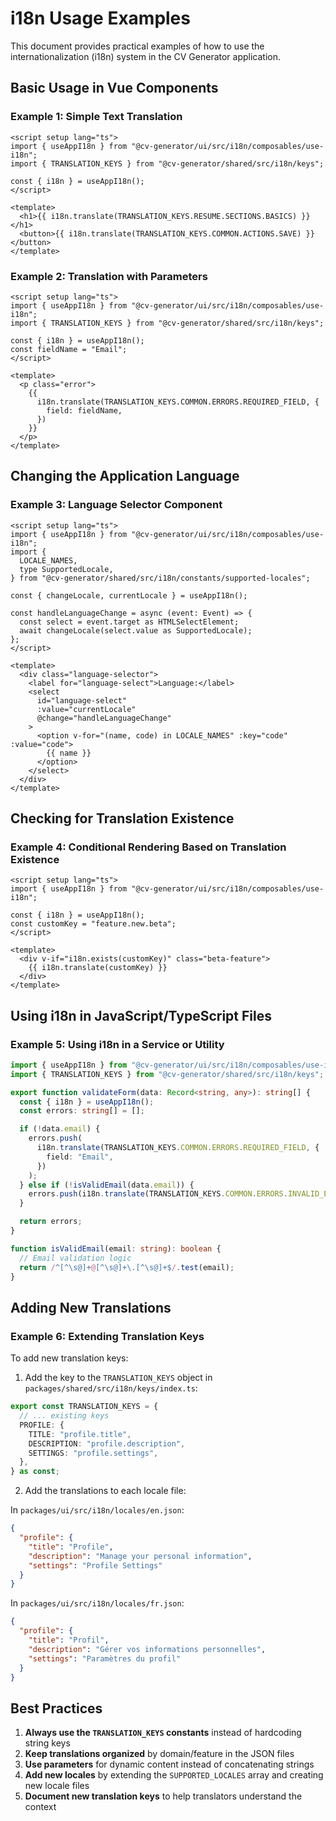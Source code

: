 # i18n Usage Examples

This document provides practical examples of how to use the internationalization (i18n) system in the CV Generator application.

## Basic Usage in Vue Components

### Example 1: Simple Text Translation

```vue
<script setup lang="ts">
import { useAppI18n } from "@cv-generator/ui/src/i18n/composables/use-i18n";
import { TRANSLATION_KEYS } from "@cv-generator/shared/src/i18n/keys";

const { i18n } = useAppI18n();
</script>

<template>
  <h1>{{ i18n.translate(TRANSLATION_KEYS.RESUME.SECTIONS.BASICS) }}</h1>
  <button>{{ i18n.translate(TRANSLATION_KEYS.COMMON.ACTIONS.SAVE) }}</button>
</template>
```

### Example 2: Translation with Parameters

```vue
<script setup lang="ts">
import { useAppI18n } from "@cv-generator/ui/src/i18n/composables/use-i18n";
import { TRANSLATION_KEYS } from "@cv-generator/shared/src/i18n/keys";

const { i18n } = useAppI18n();
const fieldName = "Email";
</script>

<template>
  <p class="error">
    {{
      i18n.translate(TRANSLATION_KEYS.COMMON.ERRORS.REQUIRED_FIELD, {
        field: fieldName,
      })
    }}
  </p>
</template>
```

## Changing the Application Language

### Example 3: Language Selector Component

```vue
<script setup lang="ts">
import { useAppI18n } from "@cv-generator/ui/src/i18n/composables/use-i18n";
import {
  LOCALE_NAMES,
  type SupportedLocale,
} from "@cv-generator/shared/src/i18n/constants/supported-locales";

const { changeLocale, currentLocale } = useAppI18n();

const handleLanguageChange = async (event: Event) => {
  const select = event.target as HTMLSelectElement;
  await changeLocale(select.value as SupportedLocale);
};
</script>

<template>
  <div class="language-selector">
    <label for="language-select">Language:</label>
    <select
      id="language-select"
      :value="currentLocale"
      @change="handleLanguageChange"
    >
      <option v-for="(name, code) in LOCALE_NAMES" :key="code" :value="code">
        {{ name }}
      </option>
    </select>
  </div>
</template>
```

## Checking for Translation Existence

### Example 4: Conditional Rendering Based on Translation Existence

```vue
<script setup lang="ts">
import { useAppI18n } from "@cv-generator/ui/src/i18n/composables/use-i18n";

const { i18n } = useAppI18n();
const customKey = "feature.new.beta";
</script>

<template>
  <div v-if="i18n.exists(customKey)" class="beta-feature">
    {{ i18n.translate(customKey) }}
  </div>
</template>
```

## Using i18n in JavaScript/TypeScript Files

### Example 5: Using i18n in a Service or Utility

```typescript
import { useAppI18n } from "@cv-generator/ui/src/i18n/composables/use-i18n";
import { TRANSLATION_KEYS } from "@cv-generator/shared/src/i18n/keys";

export function validateForm(data: Record<string, any>): string[] {
  const { i18n } = useAppI18n();
  const errors: string[] = [];

  if (!data.email) {
    errors.push(
      i18n.translate(TRANSLATION_KEYS.COMMON.ERRORS.REQUIRED_FIELD, {
        field: "Email",
      })
    );
  } else if (!isValidEmail(data.email)) {
    errors.push(i18n.translate(TRANSLATION_KEYS.COMMON.ERRORS.INVALID_EMAIL));
  }

  return errors;
}

function isValidEmail(email: string): boolean {
  // Email validation logic
  return /^[^\s@]+@[^\s@]+\.[^\s@]+$/.test(email);
}
```

## Adding New Translations

### Example 6: Extending Translation Keys

To add new translation keys:

1. Add the key to the `TRANSLATION_KEYS` object in `packages/shared/src/i18n/keys/index.ts`:

```typescript
export const TRANSLATION_KEYS = {
  // ... existing keys
  PROFILE: {
    TITLE: "profile.title",
    DESCRIPTION: "profile.description",
    SETTINGS: "profile.settings",
  },
} as const;
```

2. Add the translations to each locale file:

In `packages/ui/src/i18n/locales/en.json`:

```json
{
  "profile": {
    "title": "Profile",
    "description": "Manage your personal information",
    "settings": "Profile Settings"
  }
}
```

In `packages/ui/src/i18n/locales/fr.json`:

```json
{
  "profile": {
    "title": "Profil",
    "description": "Gérer vos informations personnelles",
    "settings": "Paramètres du profil"
  }
}
```

## Best Practices

1. **Always use the `TRANSLATION_KEYS` constants** instead of hardcoding string keys
2. **Keep translations organized** by domain/feature in the JSON files
3. **Use parameters** for dynamic content instead of concatenating strings
4. **Add new locales** by extending the `SUPPORTED_LOCALES` array and creating new locale files
5. **Document new translation keys** to help translators understand the context
